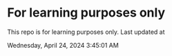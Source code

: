 # For learning purposes only
This repo is for learning purposes only.
Last updated at

Wednesday, April 24, 2024 3:45:01 AM

